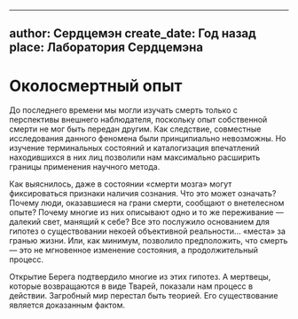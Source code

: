 
---
author: Сердцемэн
create_date: Год назад
place: Лаборатория Сердцемэна
---

# Околосмертный опыт


До последнего времени мы могли изучать смерть только с перспективы внешнего наблюдателя, поскольку опыт собственной смерти не мог быть передан другим. Как следствие, совместные исследования данного феномена были принципиально невозможны. Но изучение терминальных состояний и каталогизация впечатлений находившихся в них лиц позволили нам максимально расширить границы применения научного метода. 


Как выяснилось, даже в состоянии «смерти мозга» могут фиксироваться признаки наличия сознания. Что это может означать? Почему люди, оказавшиеся на грани смерти, сообщают о внетелесном опыте? Почему многие из них описывают одно и то же переживание — далекий свет, манящий к себе? Все это послужило основанием для гипотез о существовании некоей объективной реальности... «места» за гранью жизни. Или, как минимум, позволило предположить, что смерть — это не мгновенное изменение состояния, а продолжительный процесс. 


Открытие Берега подтвердило многие из этих гипотез. А мертвецы, которые возвращаются в виде Тварей, показали нам процесс в действии. Загробный мир перестал быть теорией. Его существование является доказанным фактом.




